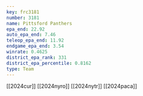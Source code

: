 ```yaml
---
key: frc3181
number: 3181
name: Pittsford Panthers
epa_end: 22.92
auto_epa_end: 7.46
teleop_epa_end: 11.92
endgame_epa_end: 3.54
winrate: 0.4625
district_epa_rank: 331
district_epa_percentile: 0.8162
type: Team
---
```

[[2024cur]]
[[2024nyro]]
[[2024nytr]]
[[2024paca]]
